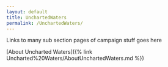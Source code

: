 ```yaml
---
layout: default
title: UnchartedWaters
permalink: /UnchartedWaters/
---
```


Links to many sub section pages of campaign stuff goes here

[About Uncharted Waters]({% link Uncharted%20Waters/AboutUnchartedWaters.md %})